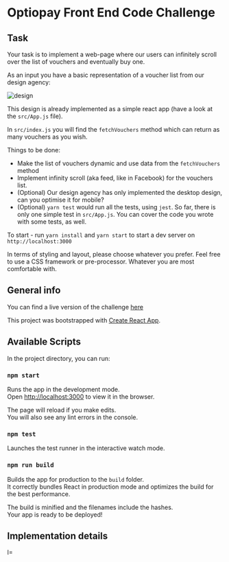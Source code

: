 # Optiopay Front End Code Challenge

## Task

Your task is to implement a web-page where our users can infinitely scroll over the list of vouchers and eventually buy one.

As an input you have a basic representation of a voucher list from our design agency:

![design](/Users/christos.paschalidis/Downloads/frontend-challenge/design.png)

This design is already implemented as a simple react app (have a look at the `src/App.js` file).

In `src/index.js` you will find the `fetchVouchers` method which can return as many vouchers as you wish.  

Things to be done:

- Make the list of vouchers dynamic and use data from the `fetchVouchers` method
- Implement infinity scroll (aka feed, like in Facebook) for the vouchers list. 
- (Optional) Our design agency has only implemented the desktop design, can you optimise it for mobile?
- (Optional) `yarn test` would run all the tests, using `jest`. So far, there is only one simple test in `src/App.js`. You can cover the code you wrote with some tests, as well.

To start - run `yarn install` and `yarn start` to start a dev server on `http://localhost:3000`

In terms of styling and layout, please choose whatever you prefer. 
Feel free to use a CSS framework or pre-processor. Whatever you are most comfortable with.

## General info
You can find a live version of the challenge [here](https://optiopay-coding-challenge.herokuapp.com/)

This project was bootstrapped with [Create React App](https://github.com/facebookincubator/create-react-app).

## Available Scripts

In the project directory, you can run:

### `npm start`

Runs the app in the development mode.<br>
Open [http://localhost:3000](http://localhost:3000) to view it in the browser.

The page will reload if you make edits.<br>
You will also see any lint errors in the console.

### `npm test`

Launches the test runner in the interactive watch mode.<br>

### `npm run build`

Builds the app for production to the `build` folder.<br>
It correctly bundles React in production mode and optimizes the build for the best performance.

The build is minified and the filenames include the hashes.<br>
Your app is ready to be deployed!

## Implementation details

I=

